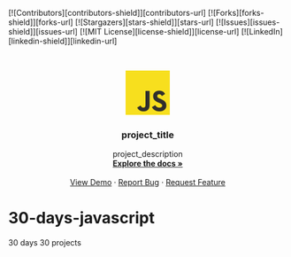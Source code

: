 [![Contributors][contributors-shield]][contributors-url]
[![Forks][forks-shield]][forks-url]
[![Stargazers][stars-shield]][stars-url]
[![Issues][issues-shield]][issues-url]
[![MIT License][license-shield]][license-url]
[![LinkedIn][linkedin-shield]][linkedin-url]


<!-- PROJECT LOGO -->
<br />
<p align="center">
  <a href="https://github.com/shantanucode/30-days-javascript">
    <img src="logo.png" alt="Logo" width="80" height="80">
  </a>

  <h3 align="center">project_title</h3>

  <p align="center">
    project_description
    <br />
    <a href="https://github.com/shantanucode/30-days-javascript"><strong>Explore the docs »</strong></a>
    <br />
    <br />
    <a href="https://github.com/shantanucode/30-days-javascript">View Demo</a>
    ·
    <a href="https://github.com/shantanucode/30-days-javascript">Report Bug</a>
    ·
    <a href="https://github.com/shantanucode/30-days-javascript/issues">Request Feature</a>
  </p>
</p>



# 30-days-javascript
30 days 30 projects

